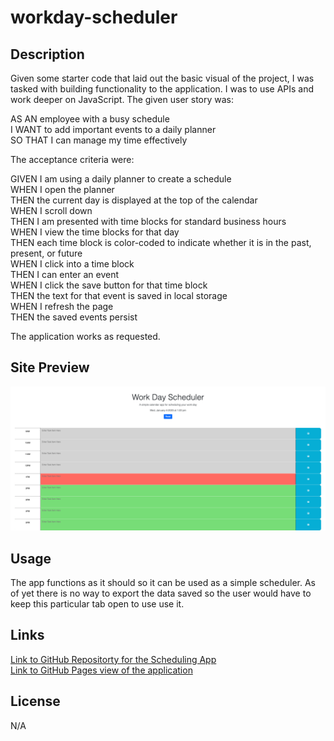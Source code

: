 # workday-scheduler
## Description

Given some starter code that laid out the basic visual of the project, I was tasked with building functionality to the application. I was to use APIs and work deeper on JavaScript. The given user story was: <br/>

AS AN employee with a busy schedule</br>
I WANT to add important events to a daily planner</br>
SO THAT I can manage my time effectively</br>

The acceptance criteria were:<br/>

GIVEN I am using a daily planner to create a schedule</br>
WHEN I open the planner</br>
THEN the current day is displayed at the top of the calendar</br>
WHEN I scroll down</br>
THEN I am presented with time blocks for standard business hours</br>
WHEN I view the time blocks for that day</br>
THEN each time block is color-coded to indicate whether it is in the past, present, or future</br>
WHEN I click into a time block</br>
THEN I can enter an event</br>
WHEN I click the save button for that time block</br>
THEN the text for that event is saved in local storage</br>
WHEN I refresh the page</br>
THEN the saved events persist</br>

The application works as requested. 


## Site Preview

![Screenshot of the scheduling app deployed on GitHub Pages](/assets/images/workday-scheduler-screenshot.png)


## Usage

The app functions as it should so it can be used as a simple scheduler. As of yet there is no way to export the data saved so the user would have to keep this particular tab open to use use it.

## Links


[Link to GitHub Repositorty for the Scheduling App](https://github.com/jrwesch/workday-scheduler) <br> 
[Link to GitHub Pages view of the application](https://jrwesch.github.io/workday-scheduler/)



## License

N/A